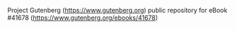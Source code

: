 Project Gutenberg (https://www.gutenberg.org) public repository for eBook #41678 (https://www.gutenberg.org/ebooks/41678)
